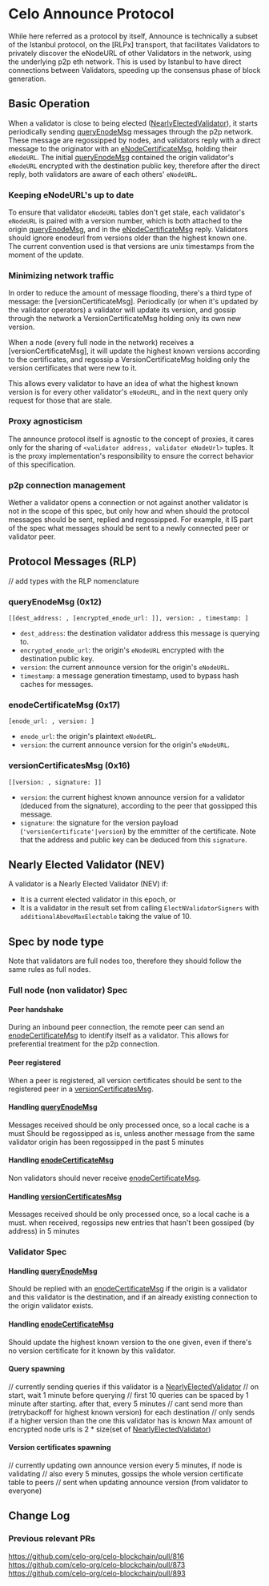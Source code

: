 # Celo Announce Protocol

While here referred as a protocol by itself, Announce is technically a subset of the Istanbul protocol, on the [RLPx] transport, that facilitates Validators to privately discover the eNodeURL of other Validators in the network, using the underlying p2p eth network. This is used by Istanbul to have direct connections between Validators, speeding up the consensus phase of block generation.

## Basic Operation

When a validator is close to being elected ([NearlyElectedValidator]), it starts periodically sending [queryEnodeMsg] messages through the p2p network. These message are regossipped by nodes, and validators reply with a direct message to the originator with an [eNodeCertificateMsg], holding their `eNodeURL`. The initial [queryEnodeMsg] contained the origin validator's `eNodeURL` encrypted with the destination public key, therefore after the direct reply, both validators are aware of each others' `eNodeURL`.

### Keeping eNodeURL's up to date

To ensure that validator `eNodeURL` tables don't get stale, each validator's `eNodeURL` is paired with a version number, which is both attached to the origin [queryEnodeMsg], and in the [eNodeCertificateMsg] reply. Validators should ignore enodeurl from versions older than the highest known one. The current convention used is that versions are unix timestamps from the moment of the update.

### Minimizing network traffic

In order to reduce the amount of message flooding, there's a third type of message: the [versionCertificateMsg]. Periodically (or when it's updated by the validator operators) a validator will update its version, and gossip through the network a VersionCertificateMsg holding only its own new version.

When a node (every full node in the network) receives a [versionCertificateMsg], it will update the highest known versions according to the certificates, and regossip a VersionCertificateMsg holding only the version certificates that were new to it.

This allows every validator to have an idea of what the highest known version is for every other validator's `eNodeURL`, and in the next query only request for those that are stale.

### Proxy agnosticism

The announce protocol itself is agnostic to the concept of proxies, it cares only for the sharing of `<validator address, validator eNodeUrl>` tuples. It is the proxy implementation's responsibility to ensure the correct behavior of this specification.

### p2p connection management

Wether a validator opens a connection or not against another validator is not in the scope of this spec, but only how and when should the protocol messages should be sent, replied and regossipped. For example, it IS part of the spec what messages should be sent to a newly connected peer or validator peer.

## Protocol Messages (RLP)

// add types with the RLP nomenclature

### queryEnodeMsg (0x12)

`[[dest_address: , [encrypted_enode_url: ]], version: , timestamp: ]`

- `dest_address`: the destination validator address this message is querying to.
- `encrypted_enode_url`: the origin's `eNodeURL` encrypted with the destination public key.
- `version`: the current announce version for the origin's `eNodeURL`.
- `timestamp`: a message generation timestamp, used to bypass hash caches for messages.

### enodeCertificateMsg (0x17)

`[enode_url: , version: ]`

- `enode_url`: the origin's plaintext `eNodeURL`.
- `version`: the current announce version for the origin's `eNodeURL`.

### versionCertificatesMsg (0x16)

`[[version: , signature: ]]`

- `version`: the current highest known announce version for a validator (deduced from the signature), according to the peer that gossipped this message.
- `signature`: the signature for the version payload (`'versionCertificate'|version`) by the emmitter of the certificate. Note that the address and public key can be deduced from this `signature`.


## Nearly Elected Validator (NEV)

A validator is a Nearly Elected Validator (NEV) if:
- It is a current elected validator in this epoch, or
- It is a validator in the result set from calling `ElectNValidatorSigners` with `additionalAboveMaxElectable` taking the value of 10.

## Spec by node type

Note that validators are full nodes too, therefore they should follow the same rules as full nodes.

### Full node (non validator) Spec

#### Peer handshake

During an inbound peer connection, the remote peer can send an [enodeCertificateMsg] to identify itself as a validator. This allows for preferential treatment for the p2p connection.

#### Peer registered

When a peer is registered, all version certificates should be sent to the registered peer in a [versionCertificatesMsg].

#### Handling [queryEnodeMsg]

Messages received should be only processed once, so a local cache is a must
Should be regossipped as is, unless another message from the same validator origin has been regossipped in the past 5 minutes

#### Handling [enodeCertificateMsg]

Non validators should never receive [enodeCertificateMsg].

#### Handling [versionCertificatesMsg]

Messages received should be only processed once, so a local cache is a must.
when received, regossips new entries that hasn't been gossiped (by address) in 5 minutes

### Validator Spec

#### Handling [queryEnodeMsg]

Should be replied with an [enodeCertificateMsg] if the origin is a validator and this validator is the destination, and if an already existing connection to the origin validator exists.

#### Handling [enodeCertificateMsg]

Should update the highest known version to the one given, even if there's no version certificate for it known by this validator.

#### Query spawning

// currently sending queries if this validator is a [NearlyElectedValidator]
// on start, wait 1 minute before querying
// first 10 queries can be spaced by 1 minute after starting. after that, every 5 minutes
// cant send more than (retrybackoff for highest known version) for each destination
// only sends if a higher version than the one this validator has is known
Max amount of encrypted node urls is 2 * size(set of [NearlyElectedValidator])

#### Version certificates spawning

// currently updating own announce version every 5 minutes, if node is validating
// also every 5 minutes, gossips the whole version certificate table to peers
// sent when updating announce version (from validator to everyone)

## Change Log

### Previous relevant PRs

https://github.com/celo-org/celo-blockchain/pull/816
https://github.com/celo-org/celo-blockchain/pull/873
https://github.com/celo-org/celo-blockchain/pull/893

[queryEnodeMsg]: #queryEnodeMsg-0x12
[versionCertificatesMsg]: #versionCertificatesMsg-0x16
[enodeCertificateMsg]: #enodeCertificateMsg-0x17
[NearlyElectedValidator]: #nearly-Elected-Validator-NEV